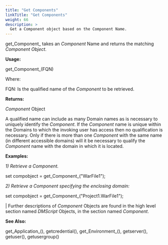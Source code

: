 ```yaml
---
title: "Get Components"
linkTitle: "Get Components"
weight: 66
description: >
  Get a Component object based on the Component Name.
---
```



get_Component_ takes an _Component_ Name and returns the matching _Component Object_.

**Usage:**

get_Component_(FQN)

Where:

FQN: Is the qualified name of the _Component_ to be retrieved.

**Returns:**

_Component_ Object

A qualified name can include as many Domain names as is necessary to uniquely identify the _Component_. If the _Component_ name is unique within the Domains to which the invoking user has access then no qualification is necessary. Only if there is more than one _Component_ with the same name (in different accessible domains) will it be necessary to qualify the _Component_ name with the domain in which it is located.

**Examples:**

_1) Retrieve a Component._

set compobject = get_Component_("WarFile1");

_2) Retrieve a Component specifying the enclosing domain:_

set compobject = get_Component_("Project1.WarFile1");

 |
Further descriptions of _Component_ Objects are found in the high level section named _DMScript_ Objects, in the section named _Component_.

**See Also:**

get_Application_(), getcredential(), get_Environment_(), getserver(), getuser(), getusergroup()
